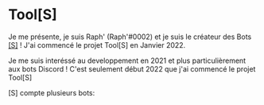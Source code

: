 # Tool[S]

Je me présente, je suis Raph' (Raph'#0002) et je suis le créateur des Bots [[S]](https://discord.gg/YQyadMUxnu) !
J'ai commencé le projet Tool[S] en Janvier 2022.

Je me suis interéssé au developpement en 2021 et plus particulièrement aux bots Discord ! C'est seulement début 2022 que j'ai commencé le projet Tool[S]

[S] compte plusieurs bots:
